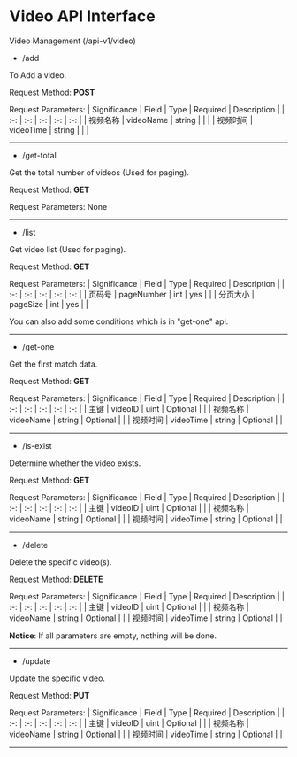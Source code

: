 # Video API Interface

Video Management
(/api-v1/video)

- /add

To Add a video.

Request Method: **POST**

Request Parameters:
| Significance | Field | Type | Required | Description |
| :-: | :-: | :-: | :-: | :-: |
| 视频名称 | videoName | string | | |
| 视频时间 | videoTime | string | | |

---

- /get-total

Get the total number of videos (Used for paging).

Request Method: **GET**

Request Parameters:
None

---

- /list

Get video list (Used for paging).

Request Method: **GET**

Request Parameters:
| Significance | Field | Type | Required | Description |
| :-: | :-: | :-: | :-: | :-: |
| 页码号 | pageNumber | int | yes | |
| 分页大小 | pageSize | int | yes | |

You can also add some conditions which is in "get-one" api.

---

- /get-one

Get the first match data.

Request Method: **GET**

Request Parameters:
| Significance | Field | Type | Required | Description |
| :-: | :-: | :-: | :-: | :-: |
| 主键 | videoID | uint | Optional | |
| 视频名称 | videoName | string | Optional | |
| 视频时间 | videoTime | string | Optional | |

---

- /is-exist

Determine whether the video exists.

Request Method: **GET**

Request Parameters:
| Significance | Field | Type | Required | Description |
| :-: | :-: | :-: | :-: | :-: |
| 主键 | videoID | uint | Optional | |
| 视频名称 | videoName | string | Optional | |
| 视频时间 | videoTime | string | Optional | |

---

- /delete

Delete the specific video(s).

Request Method: **DELETE**

Request Parameters:
| Significance | Field | Type | Required | Description |
| :-: | :-: | :-: | :-: | :-: |
| 主键 | videoID | uint | Optional | |
| 视频名称 | videoName | string | Optional | |
| 视频时间 | videoTime | string | Optional | |

**Notice**: If all parameters are empty, nothing will be done.

---

- /update

Update the specific video.

Request Method: **PUT**

Request Parameters:
| Significance | Field | Type | Required | Description |
| :-: | :-: | :-: | :-: | :-: |
| 主键 | videoID | uint | Optional | |
| 视频名称 | videoName | string | Optional | |
| 视频时间 | videoTime | string | Optional | |

---
